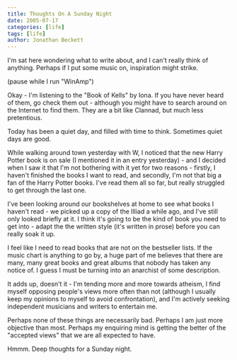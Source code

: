```yaml
---
title: Thoughts On A Sunday Night
date: 2005-07-17
categories: [life]
tags: [life]
author: Jonathan Beckett
---
```


I'm sat here wondering what to write about, and I can't really think of anything. Perhaps if I put some music on, inspiration might strike.

(pause while I run "WinAmp")

Okay - I'm listening to the "Book of Kells" by Iona. If you have never heard of them, go check them out - although you might have to search around on the Internet to find them. They are a bit like Clannad, but much less pretentious.

Today has been a quiet day, and filled with time to think. Sometimes quiet days are good.

While walking around town yesterday with W, I noticed that the new Harry Potter book is on sale (I mentioned it in an entry yesterday) - and I decided when I saw it that I'm not bothering with it yet for two reasons - firstly, I haven't finished the books I want to read, and secondly, I'm not that big a fan of the Harry Potter books. I've read them all so far, but really struggled to get through the last one.

I've been looking around our bookshelves at home to see what books I haven't read - we picked up a copy of the Illiad a while ago, and I've still only looked briefly at it. I think it's going to be the kind of book you need to get into - adapt the the written style (it's written in prose) before you can really soak it up.

I feel like I need to read books that are not on the bestseller lists. If the music chart is anything to go by, a huge part of me believes that there are many, many great books and great albums that nobody has taken any notice of. I guess I must be turning into an anarchist of some description.

It adds up, doesn't it - I'm tending more and more towards atheism, I find myself opposing people's views more often than not (although I usually keep my opinions to myself to avoid confrontation), and I'm actively seeking independent musicians and writers to entertain me.

Perhaps none of these things are necessarily bad. Perhaps I am just more objective than most. Perhaps my enquiring mind is getting the better of the "accepted views" that we are all expected to have.

Hmmm. Deep thoughts for a Sunday night.